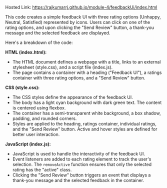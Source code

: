 Hosted Link: https://rajkumarrj.github.io/module-4/feedbackUi/index.html

This code creates a simple feedback UI with three rating options (Unhappy, Neutral, Satisfied) represented by icons. Users can click on one of the rating options, and upon clicking the "Send Review" button, a thank-you message and the selected feedback are displayed.

Here's a breakdown of the code:

**HTML (index.html):**
- The HTML document defines a webpage with a title, links to an external stylesheet (style.css), and a script file (index.js).
- The page contains a container with a heading ("Feedback UI"), a ratings container with three rating options, and a "Send Review" button.

**CSS (style.css):**
- The CSS styles define the appearance of the feedback UI.
- The body has a light cyan background with dark green text. The content is centered using flexbox.
- The container has a semi-transparent white background, a box shadow, padding, and rounded corners.
- Styles are applied to the heading, ratings container, individual ratings, and the "Send Review" button. Active and hover styles are defined for better user interaction.

**JavaScript (index.js):**
- JavaScript is used to handle the interactivity of the feedback UI.
- Event listeners are added to each rating element to track the user's selection. The `removeActive` function ensures that only the selected rating has the "active" class.
- Clicking the "Send Review" button triggers an event that displays a thank-you message and the selected feedback in the container.

